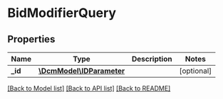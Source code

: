 # BidModifierQuery

## Properties
Name | Type | Description | Notes
------------ | ------------- | ------------- | -------------
**_id** | [**\DcmModel\IDParameter**](IDParameter.md) |  | [optional] 

[[Back to Model list]](../README.md#documentation-for-models) [[Back to API list]](../README.md#documentation-for-api-endpoints) [[Back to README]](../README.md)


